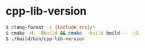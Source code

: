 # cpp-lib-version

```sh
$ clang-format -i {include,src}/*
$ cmake -H. -Bbuild && cmake --build build -- -j8
$ ./build/bin/cpp-lib-version
```

